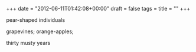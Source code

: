 +++
date = "2012-06-11T01:42:08+00:00"
draft = false
tags = 
title = ""
+++
<p>pear-shaped individuals</p>&#13;
<p>grapevines; orange-apples;</p>&#13;
<p>thirty musty years</p> 